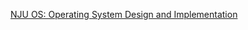 [NJU OS: Operating System Design and Implementation](https://csdiy.wiki/%E6%93%8D%E4%BD%9C%E7%B3%BB%E7%BB%9F/NJUOS/)